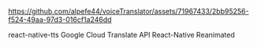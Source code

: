 https://github.com/alpefe44/voiceTranslator/assets/71967433/2bb95256-f524-49aa-97d3-016cf1a246dd


react-native-tts Google Cloud Translate API React-Native Reanimated
